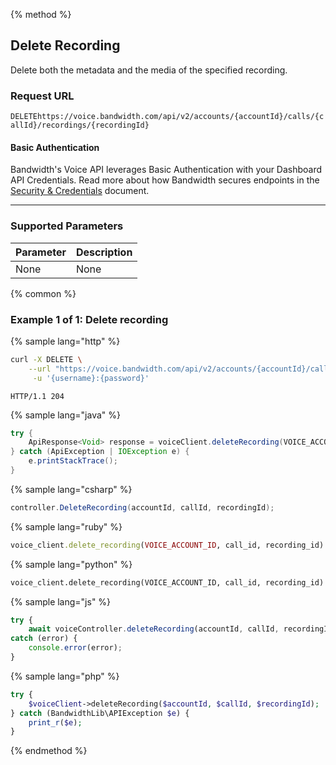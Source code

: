 {% method %}

## Delete Recording
Delete both the metadata and the media of the specified recording.

### Request URL

<code class="delete">DELETE</code>`https://voice.bandwidth.com/api/v2/accounts/{accountId}/calls/{callId}/recordings/{recordingId}`

#### Basic Authentication

Bandwidth's Voice API leverages Basic Authentication with your Dashboard API Credentials. Read more about how Bandwidth secures endpoints in the [Security & Credentials](../../../guides/accountCredentials.md) document.

---

### Supported Parameters

| Parameter | Description |
|:----------|:------------|
| None      | None        |

{% common %}

### Example 1 of 1: Delete recording

{% sample lang="http" %}

```bash
curl -X DELETE \
    --url "https://voice.bandwidth.com/api/v2/accounts/{accountId}/calls/{callId}/recordings/{recordingId}" \
     -u '{username}:{password}'
```

```
HTTP/1.1 204
```

{% sample lang="java" %}

```java
try {
    ApiResponse<Void> response = voiceClient.deleteRecording(VOICE_ACCOUNT_ID, "callId", "recordingId");
} catch (ApiException | IOException e) {
    e.printStackTrace();
}
```

{% sample lang="csharp" %}

```csharp
controller.DeleteRecording(accountId, callId, recordingId);
```

{% sample lang="ruby" %}

```ruby
voice_client.delete_recording(VOICE_ACCOUNT_ID, call_id, recording_id)
```

{% sample lang="python" %}

```python
voice_client.delete_recording(VOICE_ACCOUNT_ID, call_id, recording_id)
```

{% sample lang="js" %}

```js
try {
    await voiceController.deleteRecording(accountId, callId, recordingId);
catch (error) {
    console.error(error);
}
```

{% sample lang="php" %}

```php
try {
    $voiceClient->deleteRecording($accountId, $callId, $recordingId);
} catch (BandwidthLib\APIException $e) {
    print_r($e);
}
```

{% endmethod %}
